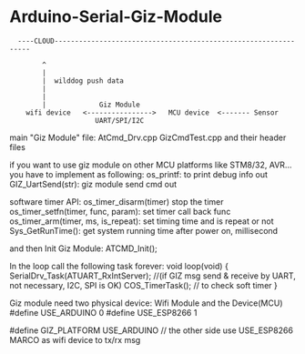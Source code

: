 # Arduino-Serial-Giz-Module

 
      ----CLOUD----------------------------------------------------------------                              
                                                                                
            ^
            | 
            |  wilddog push data
            |
            |
            |             Giz Module 
        wifi device   <---------------->   MCU device  <------- Sensor 
                         UART/SPI/I2C
 
 
 main "Giz Module" file: AtCmd_Drv.cpp GizCmdTest.cpp and their header files
 
 if you want to use giz module on other MCU platforms like STM8/32, AVR...
 you have to implement as following:
 os_printf:          to print debug info out
 GIZ_UartSend(str):  giz module send cmd out

 software timer  API:
 os_timer_disarm(timer)   stop the timer
 os_timer_setfn(timer, func, param): set timer call back func
 os_timer_arm(timer, ms, is_repeat): set timing time and is repeat or not 
 Sys_GetRunTime():   get system running time after power on, millisecond
 
 and then Init Giz Module:
 ATCMD_Init();
 
 In the loop call the following task forever:
 void loop(void)
 {
    SerialDrv_Task(ATUART_RxIntServer);   //(if GIZ msg send & receive by UART, not necessary, I2C, SPI is OK)
    COS_TimerTask();                      // to check soft timer 
 }
 
 
 Giz module need two physical device: Wifi Module and the Device(MCU)
#define  USE_ARDUINO    0
#define  USE_ESP8266    1

#define GIZ_PLATFORM    USE_ARDUINO  // the other side use USE_ESP8266 MARCO as wifi device to tx/rx msg